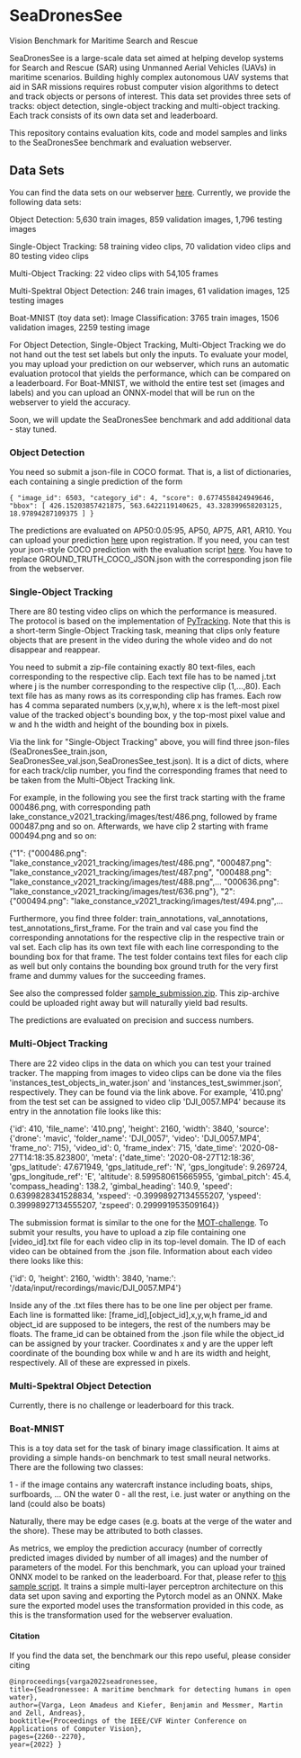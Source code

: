 # SeaDronesSee
Vision Benchmark for Maritime Search and Rescue

SeaDronesSee is a large-scale data set aimed at helping develop systems for Search and Rescue (SAR) using Unmanned Aerial Vehicles (UAVs) in maritime scenarios. Building highly complex autonomous UAV systems that aid in SAR missions requires robust computer vision algorithms to detect and track objects or persons of interest. This data set provides three sets of tracks: object detection, single-object tracking and multi-object tracking. Each track consists of its own data set and leaderboard. 

This repository contains evaluation kits, code and model samples and links to the SeaDronesSee benchmark and evaluation webserver.


## Data Sets

You can find the data sets on our webserver [here](https://seadronessee.cs.uni-tuebingen.de/dataset). Currently, we provide the following data sets:

Object Detection: 5,630 train images, 859 validation images, 1,796 testing images

Single-Object Tracking: 58 training video clips, 70 validation video clips and 80 testing video clips

Multi-Object Tracking: 22 video clips with 54,105 frames

Multi-Spektral Object Detection: 246 train images, 61 validation images, 125 testing images

Boat-MNIST (toy data set): Image Classification: 3765 train images, 1506 validation images, 2259 testing image

For Object Detection, Single-Object Tracking, Multi-Object Tracking we do not hand out the test set labels but only the inputs. To evaluate your model, you may upload your prediction on our webserver, which runs an automatic evaluation protocol that yields the performance, which can be compared on a leaderboard. For Boat-MNIST, we withold the entire test set (images and labels) and you can upload an ONNX-model that will be run on the webserver to yield the accuracy.

Soon, we will update the SeaDronesSee benchmark and add additional data - stay tuned.

### Object Detection

 You need so submit a json-file in COCO format. That is, a list of dictionaries, each containing a single prediction of the form

```
{ "image_id": 6503, "category_id": 4, "score": 0.6774558424949646, 
"bbox": [ 426.15203857421875, 563.6422119140625, 43.328399658203125, 18.97894287109375 ] }
```

The predictions are evaluated on AP50:0.05:95, AP50, AP75, AR1, AR10. You can upload your prediction [here](https://seadronessee.cs.uni-tuebingen.de/upload) upon registration. If you need, you can test your json-style COCO prediction with the evaluation script [here](OD/od.py). You have to replace GROUND_TRUTH_COCO_JSON.json with the corresponding json file from the webserver.


### Single-Object Tracking

 There are 80 testing video clips on which the performance is measured. The protocol is based on the implementation of [PyTracking](https://github.com/visionml/pytracking). Note that this is a short-term Single-Object Tracking task, meaning that clips only feature objects that are present in the video during the whole video and do not disappear and reappear.

You need to submit a zip-file containing exactly 80 text-files, each corresponding to the respective clip. Each text file has to be named j.txt where j is the number corresponding to the respective clip (1,...,80). Each text file has as many rows as its corresponding clip has frames. Each row has 4 comma separated numbers (x,y,w,h), where x is the left-most pixel value of the tracked object's bounding box, y the top-most pixel value and w and h the width and height of the bounding box in pixels.

Via the link for "Single-Object Tracking" above, you will find three json-files (SeaDronesSee_train.json, SeaDronesSee_val.json,SeaDronesSee_test.json). It is a dict of dicts, where for each track/clip number, you find the corresponding frames that need to be taken from the Multi-Object Tracking link.

For example, in the following you see the first track starting with the frame 000486.png, with corresponding path lake_constance_v2021_tracking/images/test/486.png, followed by frame 000487.png and so on. Afterwards, we have clip 2 starting with frame 000494.png and so on:

{"1": {"000486.png": "lake_constance_v2021_tracking/images/test/486.png", "000487.png": "lake_constance_v2021_tracking/images/test/487.png", "000488.png": "lake_constance_v2021_tracking/images/test/488.png",... "000636.png": "lake_constance_v2021_tracking/images/test/636.png"}, "2": {"000494.png": "lake_constance_v2021_tracking/images/test/494.png",...

Furthermore, you find three folder: train_annotations, val_annotations, test_annotations_first_frame. For the train and val case you find the corresponding annotations for the respective clip in the respective train or val set. Each clip has its own text file with each line corresponding to the bounding box for that frame. The test folder contains text files for each clip as well but only contains the bounding box ground truth for the very first frame and dummy values for the succeeding frames.

See also the compressed folder [sample_submission.zip](SOT/sample_submission.zip). This zip-archive could be uploaded right away but will naturally yield bad results.

The predictions are evaluated on precision and success numbers. 

### Multi-Object Tracking

 There are 22 video clips in the data on which you can test your trained tracker. The mapping from images to video clips can be done via the files 'instances_test_objects_in_water.json' and 'instances_test_swimmer.json', respectively. They can be found via the link above.
For example, '410.png' from the test set can be assigned to video clip 'DJI_0057.MP4' because its entry in the annotation file looks like this:

{'id': 410, 'file_name': '410.png', 'height': 2160, 'width': 3840, 'source': {'drone': 'mavic', 'folder_name': 'DJI_0057', 'video': 'DJI_0057.MP4', 'frame_no': 715}, 'video_id': 0, 'frame_index': 715, 'date_time': '2020-08-27T14:18:35.823800', 'meta': {'date_time': '2020-08-27T12:18:36', 'gps_latitude': 47.671949, 'gps_latitude_ref': 'N', 'gps_longitude': 9.269724, 'gps_longitude_ref': 'E', 'altitude': 8.599580615665955, 'gimbal_pitch': 45.4, 'compass_heading': 138.2, 'gimbal_heading': 140.9, 'speed': 0.6399828341528834, 'xspeed': -0.39998927134555207, 'yspeed': 0.39998927134555207, 'zspeed': 0.299991953509164}}

The submission format is similar to the one for the [MOT-challenge](https://motchallenge.net/). To submit your results, you have to upload a zip file containing one [video_id].txt file for each video clip in its top-level domain. The ID of each video can be obtained from the .json file. Information about each video there looks like this:

{'id': 0, 'height': 2160, 'width': 3840, 'name:': '/data/input/recordings/mavic/DJI_0057.MP4'}

Inside any of the .txt files there has to be one line per object per frame. Each line is formatted like: [frame_id],[object_id],x,y,w,h
frame_id and object_id are supposed to be integers, the rest of the numbers may be floats. The frame_id can be obtained from the .json file while the object_id can be assigned by your tracker. Coordinates x and y are the upper left coordinate of the bounding box while w and h are its width and height, respectively. All of these are expressed in pixels. 

### Multi-Spektral Object Detection

Currently, there is no challenge or leaderboard for this track.

### Boat-MNIST

This is a toy data set for the task of binary image classification. It aims at providing a simple hands-on benchmark to test small neural networks. There are the following two classes: 

1 - if the image contains any watercraft instance including boats, ships, surfboards, ... ON the water
0 - all the rest, i.e. just water or anything on the land (could also be boats)

Naturally, there may be edge cases (e.g. boats at the verge of the water and the shore). These may be attributed to both classes.

As metrics, we employ the prediction accuracy (number of correctly predicted images divided by number of all images) and the number of parameters of the model. For this benchmark, you can upload your trained ONNX model to be ranked on the leaderboard. For that, please refer to [this sample script](Boat_MNIST/train_boat_mnist.py). It trains a simple multi-layer perceptron architecture on this data set upon saving and exporting the Pytorch model as an ONNX. Make sure the exported model uses the transformation provided in this code, as this is the transformation used for the webserver evaluation.


#### Citation

If you find the data set, the benchmark our this repo useful, please consider citing

```
@inproceedings{varga2022seadronessee,
title={Seadronessee: A maritime benchmark for detecting humans in open water},
author={Varga, Leon Amadeus and Kiefer, Benjamin and Messmer, Martin and Zell, Andreas},
booktitle={Proceedings of the IEEE/CVF Winter Conference on Applications of Computer Vision},
pages={2260--2270},
year={2022} } 
```




